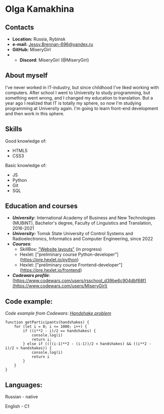 # Olga Kamakhina

## Contacts

* **Location:** Russia, Rybinsk
* **e-mail:** Jessy.Brennan-696@yandex.ru
* **GitHub:** MiseryGirl
* * **Discord**: MiseryGirl (@MiseryGirl)

## About myself

I've never worked in IT-industry, but since childhood I've liked working with computers. After school I went to University to study programming, but something went wrong, and I changed my education to translation. But a year ago I realized that IT is totally my sphere, so now I'm studying programming at University again. I'm going to learn front-end development and then work in this sphere.

## Skills

Good knowledge of:
* HTML5
* CSS3

Basic knowledge of:
* JS
* Python
* Git
* SQL

## Education and courses
* ***University***: International Academy of Business and New Technologies (MUBiNT), Bachelor's degree, Faculty of Linguistics and Translation, 2016-2021
* ***University:*** Tomsk State University of Control Systems and Radioelectronics, Informatics and Computer Engineering, since 2022
* ***Courses***:
    * SkillBox: ["Website layouts"](https://skillbox.ru/course/weblayout/) (in progress)
    * Hexlet: ["preliminary course Python-developer"] (https://pre.hexlet.io/python)
    * Hexlet: ["preliminary course Frontend-developer"] (https://pre.hexlet.io/frontend)
* ***Codewars profile***: [https://www.codewars.com/users/rsschool_d39be6c904dbf68f](https://www.codewars.com/users/MiseryGirl)

## Code example:
*Code example from Codewars: [Handshake problem](https://www.codewars.com/kata/5574835e3e404a0bed00001b)*
```
function getParticipants(handshakes) {
    for (let i = 0; i <= 1000; i++) {
        if ((i**2 - i)/2 == handshakes) {
            console.log(i)
            return i;
        } else if ((((i-1)**2 - (i-1))/2 < handshakes) && ((i**2 - i)/2 > handshakes)) {
            console.log(i)
            return i
        }
    }
}
```

## Languages:
Russian - native

English - C1
